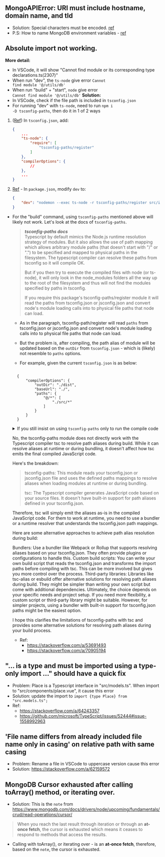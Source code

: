 ## MongoAPIError: URI must include hostname, domain name, and tld
- Solution: Special characters must be encoded. [ref](https://stackoverflow.com/a/57789524)
- P.S: How to name MongoDB environment variables - [ref](https://stackoverflow.com/a/62767284)


## Absolute import not working.
**More detail:**
- In VSCode, it will show "Cannot find module <X> or its corresponding type declarations.ts(2307)"
- When run "dev", the <code>ts-node</code> give error <code>Cannot find module \'@/utils/db\'</code>
- When run "build" + "start", <code>node</code> give error <code> Cannot find module '@/utils/db'</code>
**Solution:**
- In VSCode, check if the file path is included in `tsconfig.json`
- For running "dev" with <code>ts-node</code>, need to run <code>npm i -D tsconfig-paths</code>, then do it in 1 of 2 ways
1. ([Ref](https://stackoverflow.com/a/72622089)) In `tsconfig.json`, add:
    ```json
    {
        ...
        "ts-node": {
            "require": [
                "tsconfig-paths/register"
            ]
        },
        "compilerOptions": {
            // 
        },
        ...
    }
    ```

2. [Ref](https://github.com/santiq/bulletproof-nodejs/issues/115#issuecomment-912980978) - In `package.json`, modify `dev` to:
    ```json
    {
        "dev": "nodemon --exec ts-node -r tsconfig-paths/register src/index.ts"
    }
    ```

- For the "build" command, using `tsconfig-paths` mentioned above will likely not work. Let's look at the docs of `tsconfig-paths`.  
    > ***tsconfig-paths docs***   
    > Typescript by default mimics the Node.js runtime resolution strategy of modules. But it also allows the use of path mapping which allows arbitrary module paths (that doesn't start with "/" or ".") to be specified and mapped to physical paths in the filesystem. The typescript compiler can resolve these paths from tsconfig so it will compile OK. 
    >
    > But if you then try to execute the compiled files with node (or ts-node), it will only look in the node_modules folders all the way up to the root of the filesystem and thus will not find the modules specified by paths in tsconfig.  
    > 
    > If you require this package's tsconfig-paths/register module it will read the paths from tsconfig.json or jsconfig.json and convert node's module loading calls into to physical file paths that node can load.

    - As in the paragraph, tsconfig-path/register will read `paths` from tsconfig.json or jsconfig.json and convert node's module loading calls into to physical file paths that node can load.  
    - But the problem is, after compiling, the path alias of module will be updated based on the `outDir` from `tsconfig.json` - which is (likely) not resemble to `paths` options.  

    - For example, given the current `tsconfig.json` is as below:
    <code>
    {  
        "compilerOptions": {   
            "outDir": "./dist", 
            "baseUrl": "./", 
            "paths": {   
                "@/*": [   
                    "./src/*"   
                ]
            }  
        }  
    }  
    </code>   

    <details>
        <summary>If you still insist on using <code>tsconfig-paths</code> only to run the compile code</summary>
        <p>
        To do so, update the <code>"compilerOptions"</code> as below  
        <code>
        {  
            "compilerOptions": {     
                <p style='color:red'>"outDir": "./dist",</p>  
                <p style='color:green'>"outDir": "./src/dist",</p>   
                "baseUrl": "./",   
                "paths": {    
                    "@/*": [    
                        "./src/*"    
                    ]   
                }    
            }    
        }    
        </code>  

        
        Now, you can run with <code>ts-node -r tsconfig-paths/register src/dist/index.js</code> or <code>node -r tsconfig-paths/register src/dist/index.js</code>
        </p>
    </details>

    [Todo: Rework on this answer by Bard]: #
    No, the tsconfig-paths module does not directly work with the Typescript compiler tsc to resolve path aliases during build. While it can resolve aliases at runtime or during bundling, it doesn't affect how tsc emits the final compiled JavaScript code.

    Here's the breakdown:

    > tsconfig-paths: This module reads your tsconfig.json or jsconfig.json file and uses the defined paths mappings to resolve aliases when loading modules at runtime or during bundling.  
    >
    > tsc: The Typescript compiler generates JavaScript code based on your source files. It doesn't have built-in support for path aliases defined in your tsconfig.json.  
    
    Therefore, tsc will simply emit the aliases as-is in the compiled JavaScript code. For them to work at runtime, you need to use a bundler or a runtime resolver that understands the tsconfig.json path mappings.

    Here are some alternative approaches to achieve path alias resolution during build:

    Bundlers: Use a bundler like Webpack or Rollup that supports resolving aliases based on your tsconfig.json. They often provide plugins or configurations to handle this.
    Custom build scripts: You can write your own build script that reads the tsconfig.json and transforms the import paths before compiling with tsc. This can be more involved but gives you more control over the process.
    Third-party libraries: Libraries like tsc-alias or esbuild offer alternative solutions for resolving path aliases during build. They might be simpler than writing your own script but come with additional dependencies.
    Ultimately, the choice depends on your specific needs and project setup. If you need more flexibility, a custom script or third-party library might be suitable. However, for simpler projects, using a bundler with built-in support for tsconfig.json paths might be the easiest option.

    I hope this clarifies the limitations of tsconfig-paths with tsc and provides some alternative solutions for resolving path aliases during your build process.

    - Ref: 
        - <https://stackoverflow.com/a/53691493>
        - <https://stackoverflow.com/a/70905194>



## "... is a type and must be imported using a type-only import ..." should have a quick fix
- Problem: Place is a Typescript interface in "src/models.ts". When import to "src/components/place.vue", it cause this error
- Solution: update the import to `import {type Place} from "src.models.ts";`
- Ref:
    - <https://stackoverflow.com/a/64243357>
    - <https://github.com/microsoft/TypeScript/issues/52444#issue-1558992963>


## 'File name differs from already included file name only in casing' on relative path with same casing
- Problem: Rename a file in VSCode to uppercase version cause this error
- Solution: <https://stackoverflow.com/a/62159572>


## MongoDB Cursor exhausted after calling toArray() method, or iterating over.
- Solution: This is the `note` from <https://www.mongodb.com/docs/drivers/node/upcoming/fundamentals/crud/read-operations/cursor/>
> When you reach the last result through iteration or through an **at-once fetch**, the cursor is exhausted which means it ceases to respond to methods that access the results.
- Calling with toArray(), or iterating over - is an **at-once fetch**, therefore, based on the `note`, the cursor is exhausted.